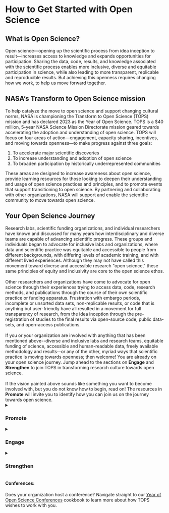 <h1>How to Get Started with Open Science</h1>

<h2>What is Open Science?</h2>
Open science—opening up the scientific process from idea inception to result—increases access to knowledge and expands opportunities for participation. Sharing the data, code, results, and knowledge associated with the scientific process enables more inclusive, diverse and equitable participation in science, while also leading to more transparent, replicable and reproducible results. But achieving this openness requires changing how we work, to help us move forward together.

<h2>NASA’s Transform to Open Science mission</h2>
To help catalyze the move to open science and support changing cultural norms, NASA is championing the Transform to Open Science (TOPS) mission and has declared 2023 as the Year of Open Science. TOPS  is a $40 million, 5-year NASA Science Mission Directorate mission geared towards accelerating the adoption and understanding of open science. TOPS will focus on four areas of action—engagement, capacity sharing, incentives, and moving towards openness—to make progress against three goals:
<ol>
    <li> To accelerate major scientific discoveries
    <li> To increase understanding and adoption of open science
    <li> To broaden participation by historically underrepresented communities
</ol>
These areas are designed to increase awareness about open science, provide learning resources for those looking to deepen their understanding and usage of open science practices and principles, and to promote events that support transitioning to open science. By partnering and collaborating with other organizations, NASA will support and enable the scientific community to move towards open science. 

<h2> Your Open Science Journey </h4>
Research labs, scientific funding organizations, and individual researchers have known and discussed for many years how interdisciplinary and diverse teams are capable of advancing scientific progress. These groups and individuals began to advocate for inclusive labs and organizations, where data and scientific practice was equitable and accessible to people from different backgrounds, with differing levels of academic training, and with different lived experiences. Although they may not have called this movement toward diverse and accessible research "open science," these same principles of equity and inclusivity are core to the open science ethos.<br>
<br>
Other researchers and organizations have come to advocate for open science through their experiences trying to access data, code, research methods, and publications through the course of their own scientific practice or funding apparatus. Frustration with embargo periods, incomplete or unsorted data sets, non-replicable results, or code that is anything but user-friendly have all resulted in a movement for full transparency of research, from the idea inception through the pre-registration of studies to the final results via open-source code, public data-sets, and open-access publications.<br> 
<br>
If you or your organization are involved with anything that has been mentioned above--diverse and inclusive labs and research teams, equitable funding of science, accessible and human-readable data, freely available methodology and results--or any of the other, myriad ways that scientific practice is moving towards openness; then welcome! You are already on your open science journey. Jump ahead to the sections on <b>Engage</b> and <b>Strengthen</b> to join TOPS in transforming research culture towards open science.<br> 
<br> 
If the vision painted above sounds like something you want to become involved with, but you do not know how to begin, read on! The resources in <b>Promote</b> will invite you to identify how you can join us on the journey towards open science.<br> 

  <details>
  <summary><h3>Promote</h3></summary>
    Are you just beginning your open science journey? Perhaps you have only just begun to post your code or data online, share your pre-prints, or share your null hypothesis as part of your grant application? Or perhaps you are exploring science communication on a personal blog, or are taking a critical look at the diversity in your lab or research group and actively imagining how to make it more inclusive. Or perhaps all of this is new to you, and you are looking for a guidebook to put you on the right track. Navigate to the <a href="https://github.com/nasa/Transform-to-Open-Science/blob/main/Open_Science_Cookbook/Promote_open_science.md">Promote Open Science</a> cookbook!<br>
  </details>
  
  
  <details>
  <summary><h3>Engage</h3></summary>
    Are you familiar with open science practices and excited to learn more, and bring others on the journey with you? Perhaps you have attended hackathons and open science workshops in the past, assist others with metadata or the documentation of their code, or get excited when you see funding opportunities that involve data-sharing. Is your organization ready to tackle how to insert open science into its policy and governance models? You are already fully engaged in the open science community and we invite you to join us, and <a href="https://github.com/nasa/Transform-to-Open-Science/blob/main/Open_Science_Cookbook/Engage_open_science.md">Engage with Open Science</a>!<br>
  </details>
  
  
  <details>
  <summary><h3>Strengthen</h3></summary>
    You are an active and involved member of the open science community. You get excited when funders require that research be conducted openly, and find small ways of teaching others about open science whenever you speak to others about your research. You are ready to be an advocate for moving towards open science within your organization. We need you to help us strengthen open science in your community and beyond. Our suggestions for how to do so are in <a href="https://github.com/nasa/Transform-to-Open-Science/blob/main/Open_Science_Cookbook/Strengthen_open_science.md">Strengthen Open Science Cookbook. </a>.<br>
  </details>

<h4>Conferences:</h4> 
Does your organization host a conference? Navigate straight to our <a href="https://github.com/nasa/Transform-to-Open-Science/blob/main/Year_of_Open_Science_Cookbook/conferences_for_the_year_of_open_science.md">Year of Open Science Conferences</a> cookbook to learn more about how TOPS wishes to work with you.

